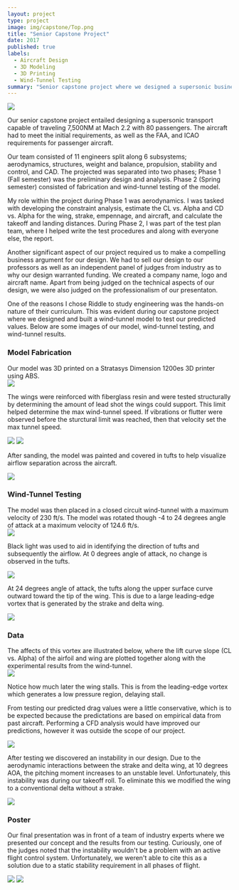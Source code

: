 ```yaml
---
layout: project
type: project
image: img/capstone/Top.png
title: "Senior Capstone Project"
date: 2017
published: true
labels:
  - Aircraft Design
  - 3D Modeling
  - 3D Printing
  - Wind-Tunnel Testing
summary: "Senior capstone project where we designed a supersonic business jet capable of traveling 7,500NM at Mach 2.2 with 80 passengers."
---
```


<img class="img-fluid" src="../img/capstone/Top.png">

Our senior capstone project entailed designing a supersonic transport capable of traveling 7,500NM at Mach 2.2 with 80 passengers. The aircraft had to meet the initial requirements, as well as the FAA, and ICAO requirements for passenger aircraft.

Our team consisted of 11 engineers split along 6 subsystems; aerodynamics, structures, weight and balance, propulsion, stability and control, and CAD.
The projected was separated into two phases; Phase 1 (Fall semester) was the preliminary design and analysis. Phase 2 (Spring semester) consisted of fabrication and wind-tunnel testing of the model.

My role within the project during Phase 1 was aerodynamics. I was tasked with developing the constraint analysis, estimate the CL vs. Alpha and CD vs. Alpha for the wing, strake, empennage, and aircraft, and calculate the takeoff and landing distances. During Phase 2, I was part of the test plan team, where I helped write the test procedures and along with everyone else, the report.

Another significant aspect of our project required us to make a compelling business argument for our design. We had to sell our design to our professors as well as an independent panel of judges from industry as to why our design warranted funding. We created a company name, logo and aircraft name. Apart from being judged on the technical aspects of our design, we were also judged on the professionalism of our presentaton.

One of the reasons I chose Riddle to study engineering was the hands-on nature of their curriculum. This was evident during our capstone project where we designed and built a wind-tunnel model to test our predicted values. Below are some images of our model, wind-tunnel testing, and wind-tunnel results.

<h3>Model Fabrication</h3>
 Our model was 3D printed on a Stratasys Dimension 1200es 3D printer using ABS. 

<div class="text-center p-3">
  <img class="img-fluid" src="../img/capstone/WTT_Model_2.jpg">
</div>

The wings were reinforced with fiberglass resin and were tested structurally by determining the amount of lead shot the wings could support. This limit helped determine the max wind-tunnel speed. If vibrations or flutter were observed before the sturctural limit was reached, then that velocity set the max tunnel speed. 

<div class="text-center p-3">
  <img class="img-fluid" src="../img/capstone/structural_test_1.jpg">
  <img class="img-fluid" src="../img/capstone/structural_test_2.jpg">
</div>

After sanding, the model was painted and covered in tufts to help visualize airflow separation across the aircraft.

<div class="text-center p-3">
  <img class="img-fluid" src="../img/capstone/WTT_Model_1.jpg">
</div>

<h3>Wind-Tunnel Testing</h3>
The model was then placed in a closed circuit wind-tunnel with a maximum velocity of 230 ft/s. The model was rotated though -4 to 24 degrees angle of attack at a maximum velocity of 124.6 ft/s.

<div class="text-center p-3">
  <img class="img-fluid" src="../img/capstone/Wind_Tunnel.jpg">
</div>

Black light was used to aid in identifying the direction of tufts and subsequently the airflow. At 0 degrees angle of attack, no change is observed in the tufts.

<div class="text-center p-3">
  <img class="img-fluid" src="../img/capstone/0_deg_AOA.png">
</div>

At 24 degrees angle of attack, the tufts along the upper surface curve outward toward the tip of the wing. This is due to a large leading-edge vortex that is generated by the strake and delta wing. 

<div class="text-center p-3">
  <img class="img-fluid" src="../img/capstone/24_deg_AOA.png">
</div>

<h3>Data</h3>
The affects of this vortex are illustrated below, where the lift curve slope (CL vs. Alpha) of the airfoil and wing are plotted together along with the experimental results from the wind-tunnel.

<div class="text-center p-3">
  <img class="img-fluid" src="../img/capstone/CL_AOA.png">
</div>

Notice how much later the wing stalls. This is from the leading-edge vortex which generates a low pressure region, delaying stall. 

From testing our predicted drag values were a little conservative, which is to be expected because the predictations are based on empirical data from past aircraft. Performing a CFD analysis would have improved our predictions, however it was outside the scope of our project.

<div class="text-center p-3">
  <img class="img-fluid" src="../img/capstone/CD_CL.png">
</div>

After testing we discovered an instability in our design. Due to the aerodynamic interactions between the strake and delta wing, at 10 degrees AOA, the pitching moment increases to an unstable level. Unfortunately, this instability was during our takeoff roll. To eliminate this we modified the wing to a conventional delta without a strake.

<div class="text-center p-3">
  <img class="img-fluid" src="../img/capstone/CM_AOA.png">
</div>

<h3>Poster</h3>

Our final presentation was in front of a team of industry experts where we presented our concept and the results from our testing. Curiously, one of the judges noted that the instability wouldn't be a problem with an active flight control system. Unfortunately, we weren't able to cite this as a solution due to a static stability requirement in all phases of flight.

<div class="text-center p-3">
  <img class="img-fluid" src="../img/capstone/Slide1.jpg">
  <img class="img-fluid" src="../img/capstone/Slide2.jpg">
</div>